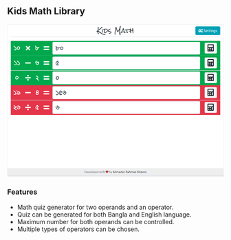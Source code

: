 ## Kids Math Library

![alt Kids Math Demo](screenshots/kids_math_demo.png)

### Features
- Math quiz generator for two operands and an operator.
- Quiz can be generated for both Bangla and English language.
- Maximum number for both operands can be controlled.
- Multiple types of operators can be chosen.
